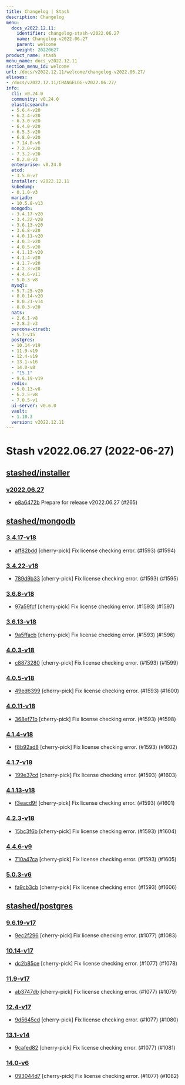 ```yaml
---
title: Changelog | Stash
description: Changelog
menu:
  docs_v2022.12.11:
    identifier: changelog-stash-v2022.06.27
    name: Changelog-v2022.06.27
    parent: welcome
    weight: 20220627
product_name: stash
menu_name: docs_v2022.12.11
section_menu_id: welcome
url: /docs/v2022.12.11/welcome/changelog-v2022.06.27/
aliases:
- /docs/v2022.12.11/CHANGELOG-v2022.06.27/
info:
  cli: v0.24.0
  community: v0.24.0
  elasticsearch:
  - 5.6.4-v20
  - 6.2.4-v20
  - 6.3.0-v20
  - 6.4.0-v20
  - 6.5.3-v20
  - 6.8.0-v20
  - 7.14.0-v6
  - 7.2.0-v20
  - 7.3.2-v20
  - 8.2.0-v3
  enterprise: v0.24.0
  etcd:
  - 3.5.0-v7
  installer: v2022.12.11
  kubedump:
  - 0.1.0-v3
  mariadb:
  - 10.5.8-v13
  mongodb:
  - 3.4.17-v20
  - 3.4.22-v20
  - 3.6.13-v20
  - 3.6.8-v20
  - 4.0.11-v20
  - 4.0.3-v20
  - 4.0.5-v20
  - 4.1.13-v20
  - 4.1.4-v20
  - 4.1.7-v20
  - 4.2.3-v20
  - 4.4.6-v11
  - 5.0.3-v8
  mysql:
  - 5.7.25-v20
  - 8.0.14-v20
  - 8.0.21-v14
  - 8.0.3-v20
  nats:
  - 2.6.1-v8
  - 2.8.2-v3
  percona-xtradb:
  - 5.7-v15
  postgres:
  - 10.14-v19
  - 11.9-v19
  - 12.4-v19
  - 13.1-v16
  - 14.0-v8
  - "15.1"
  - 9.6.19-v19
  redis:
  - 5.0.13-v8
  - 6.2.5-v8
  - 7.0.5-v1
  ui-server: v0.6.0
  vault:
  - 1.10.3
  version: v2022.12.11
---
```


# Stash v2022.06.27 (2022-06-27)


## [stashed/installer](https://github.com/stashed/installer)

### [v2022.06.27](https://github.com/stashed/installer/releases/tag/v2022.06.27)

- [e8a6472b](https://github.com/stashed/installer/commit/e8a6472b) Prepare for release v2022.06.27 (#265)



## [stashed/mongodb](https://github.com/stashed/mongodb)

### [3.4.17-v18](https://github.com/stashed/mongodb/releases/tag/3.4.17-v18)

- [aff82bdd](https://github.com/stashed/mongodb/commit/aff82bdd) [cherry-pick] Fix license checking error. (#1593) (#1594)


### [3.4.22-v18](https://github.com/stashed/mongodb/releases/tag/3.4.22-v18)

- [789d9b33](https://github.com/stashed/mongodb/commit/789d9b33) [cherry-pick] Fix license checking error. (#1593) (#1595)


### [3.6.8-v18](https://github.com/stashed/mongodb/releases/tag/3.6.8-v18)

- [97a59fcf](https://github.com/stashed/mongodb/commit/97a59fcf) [cherry-pick] Fix license checking error. (#1593) (#1597)


### [3.6.13-v18](https://github.com/stashed/mongodb/releases/tag/3.6.13-v18)

- [9a5ffacb](https://github.com/stashed/mongodb/commit/9a5ffacb) [cherry-pick] Fix license checking error. (#1593) (#1596)


### [4.0.3-v18](https://github.com/stashed/mongodb/releases/tag/4.0.3-v18)

- [c8873280](https://github.com/stashed/mongodb/commit/c8873280) [cherry-pick] Fix license checking error. (#1593) (#1599)


### [4.0.5-v18](https://github.com/stashed/mongodb/releases/tag/4.0.5-v18)

- [49ed6399](https://github.com/stashed/mongodb/commit/49ed6399) [cherry-pick] Fix license checking error. (#1593) (#1600)


### [4.0.11-v18](https://github.com/stashed/mongodb/releases/tag/4.0.11-v18)

- [368ef71b](https://github.com/stashed/mongodb/commit/368ef71b) [cherry-pick] Fix license checking error. (#1593) (#1598)


### [4.1.4-v18](https://github.com/stashed/mongodb/releases/tag/4.1.4-v18)

- [f8b92ad8](https://github.com/stashed/mongodb/commit/f8b92ad8) [cherry-pick] Fix license checking error. (#1593) (#1602)


### [4.1.7-v18](https://github.com/stashed/mongodb/releases/tag/4.1.7-v18)

- [199e37cd](https://github.com/stashed/mongodb/commit/199e37cd) [cherry-pick] Fix license checking error. (#1593) (#1603)


### [4.1.13-v18](https://github.com/stashed/mongodb/releases/tag/4.1.13-v18)

- [f3eacd9f](https://github.com/stashed/mongodb/commit/f3eacd9f) [cherry-pick] Fix license checking error. (#1593) (#1601)


### [4.2.3-v18](https://github.com/stashed/mongodb/releases/tag/4.2.3-v18)

- [15bc3f6b](https://github.com/stashed/mongodb/commit/15bc3f6b) [cherry-pick] Fix license checking error. (#1593) (#1604)


### [4.4.6-v9](https://github.com/stashed/mongodb/releases/tag/4.4.6-v9)

- [710a47ca](https://github.com/stashed/mongodb/commit/710a47ca) [cherry-pick] Fix license checking error. (#1593) (#1605)


### [5.0.3-v6](https://github.com/stashed/mongodb/releases/tag/5.0.3-v6)

- [fa9cb3cb](https://github.com/stashed/mongodb/commit/fa9cb3cb) [cherry-pick] Fix license checking error. (#1593) (#1606)



## [stashed/postgres](https://github.com/stashed/postgres)

### [9.6.19-v17](https://github.com/stashed/postgres/releases/tag/9.6.19-v17)

- [9ec2f296](https://github.com/stashed/postgres/commit/9ec2f296) [cherry-pick] Fix license checking error. (#1077) (#1083)


### [10.14-v17](https://github.com/stashed/postgres/releases/tag/10.14-v17)

- [dc2b85ce](https://github.com/stashed/postgres/commit/dc2b85ce) [cherry-pick] Fix license checking error. (#1077) (#1078)


### [11.9-v17](https://github.com/stashed/postgres/releases/tag/11.9-v17)

- [ab3747db](https://github.com/stashed/postgres/commit/ab3747db) [cherry-pick] Fix license checking error. (#1077) (#1079)


### [12.4-v17](https://github.com/stashed/postgres/releases/tag/12.4-v17)

- [9d5645cd](https://github.com/stashed/postgres/commit/9d5645cd) [cherry-pick] Fix license checking error. (#1077) (#1080)


### [13.1-v14](https://github.com/stashed/postgres/releases/tag/13.1-v14)

- [9cafed82](https://github.com/stashed/postgres/commit/9cafed82) [cherry-pick] Fix license checking error. (#1077) (#1081)


### [14.0-v6](https://github.com/stashed/postgres/releases/tag/14.0-v6)

- [093044d7](https://github.com/stashed/postgres/commit/093044d7) [cherry-pick] Fix license checking error. (#1077) (#1082)




